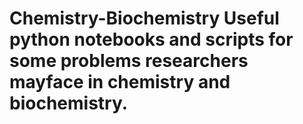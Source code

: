 # Chemistry-Biochemistry Useful python notebooks and scripts for some problems researchers mayface in chemistry and biochemistry.
